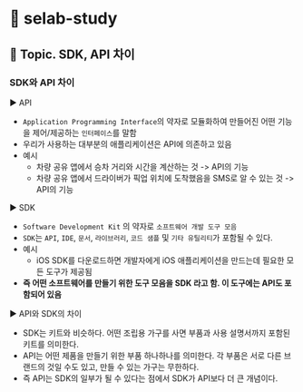 # :book: selab-study
## :pushpin: Topic. SDK, API 차이

### SDK와 API 차이

▶ API
- `Application Programming Interface`의 약자로 모듈화하여 만들어진 어떤 기능을 제어/제공하는 `인터페이스`를 말함
- 우리가 사용하는 대부분의 애플리케이션은 API에 의존하고 있음
- 예시
  - 차량 공유 앱에서 승차 거리와 시간을 계산하는 것 -> API의 기능
  - 차량 공유 앱에서 드라이버가 픽업 위치에 도착했음을 SMS로 알 수 있는 것 -> API의 기능

▶ SDK
- `Software Development Kit` 의 약자로 `소프트웨어 개발 도구 모음`
- `SDK`는 `API`, `IDE`, `문서`, `라이브러리`, `코드 샘플` 및 `기타 유틸리티`가 포함될 수 있다.
- 예시
  - iOS SDK를 다운로드하면 개발자에게 iOS 애플리케이션을 만드는데 필요한 모든 도구가 제공됨
- **즉 어떤 소프트웨어를 만들기 위한 도구 모음을 SDK 라고 함. 이 도구에는 API도 포함되어 있음**

▶ API와 SDK의 차이
- SDK는 키트와 비슷하다. 어떤 조립용 가구를 사면 부품과 사용 설명서까지 포함된 키트를 의미한다.
- API는 어떤 제품을 만들기 위한 부품 하나하나를 의미한다. 각 부품은 서로 다른 브랜드의 것일 수도 있고, 만들 수 있는 가구는 무한하다.
- 즉 API는 SDK의 일부가 될 수 있다는 점에서 SDK가 API보다 더 큰 개념이다.